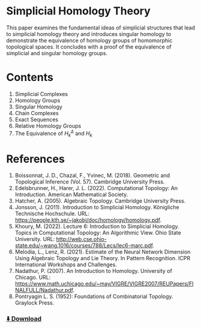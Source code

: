 # Simplicial Homology Theory
This paper examines the fundamental ideas of simplicial structures that lead to simplicial homology theory and introduces singular homology to demonstrate the equivalence of homology groups of homomorphic topological spaces.
It concludes with a proof of the equivalence of simplicial and singular homology groups.

# Contents
1. Simplicial Complexes
2. Homology Groups
3. Singular Homology
4. Chain Complexes
5. Exact Sequences
6. Relative Homology Groups
7. The Equivalence of $H_k^\Delta$ and $H_k$

# References
1. Boissonnat, J. D., Chazal, F., Yvinec, M. (2018). Geometric and Topological Inference (Vol. 57). Cambridge University Press.
1. Edelsbrunner, H., Harer, J. L. (2022). Computational Topology: An Introduction. American Mathematical Society.
1. Hatcher, A. (2005). Algebraic Topology. Cambridge University Press.
1. Jonsson, J. (2011). Introduction to Simplicial Homology. Königliche Technische Hochschule. URL: https://people.kth.se/~jakobj/doc/homology/homology.pdf.
1. Khoury, M. (2022). Lecture 6: Introduction to Simplicial Homology. Topics in Computational Topology: An Algorithmic View. Ohio State University. URL: http://web.cse.ohio-state.edu/~wang.1016/courses/788/Lecs/lec6-marc.pdf.
1. Melodia, L., Lenz, R. (2021). Estimate of the Neural Network Dimension Using Algebraic Topology and Lie Theory. In Pattern Recognition. ICPR International Workshops and Challenges.
1. Nadathur, P. (2007). An Introduction to Homology. University of Chicago. URL: https://www.math.uchicago.edu/~may/VIGRE/VIGRE2007/REUPapers/FINALFULL/Nadathur.pdf.
1. Pontryagin L. S. (1952): Foundations of Combinatorial Topology. Graylock Press.

### [:arrow_down: Download](https://karhunenloeve.github.io/TopoHom/main.pdf)